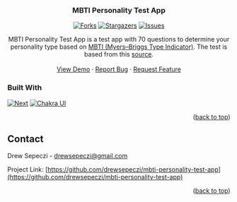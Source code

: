<!-- PROJECT SHIELDS -->
<!--
*** I'm using markdown "reference style" links for readability.
*** Reference links are enclosed in brackets [ ] instead of parentheses ( ).
*** See the bottom of this document for the declaration of the reference variables
*** for contributors-url, forks-url, etc. This is an optional, concise syntax you may use.
*** https://www.markdownguide.org/basic-syntax/#reference-style-links
-->
<br />

<h3 align="center">MBTI Personality Test App</h3>

<center>

[![Forks][forks-shield]][forks-url]
[![Stargazers][stars-shield]][stars-url]
[![Issues][issues-shield]][issues-url]

</center>

  <p align="center">
    MBTI Personality Test App is a test app with 70 questions to determine your personality type based on 
    <a href="https://en.wikipedia.org/wiki/Myers%E2%80%93Briggs_Type_Indicator">MBTI (Myers–Briggs Type Indicator)</a>. The test is based from this <a href="http://www.lrjj.cn/encrm1.0/public/upload/MBTI-personality-test.pdf">source</a>. 
    <br />
    <br />
    <a href="https://drewsepeczi-mbti-personality-test-app.netlify.app">View Demo</a>
    ·
    <a href="https://github.com/drewsepeczi/mbti-personality-test-app/issues">Report Bug</a>
    ·
    <a href="https://github.com/drewsepeczi/mbti-personality-test-app/issues">Request Feature</a>
  </p>
</div>

### Built With

[![Next][next.js]][next-url]
[![Chakra UI][chakra-ui.com]][chakra-ui-url]

<p align="right">(<a href="#readme-top">back to top</a>)</p>

## Contact

Drew Sepeczi - drewsepeczi@gmail.com

Project Link: [https://github.com/drewsepeczi/mbti-personality-test-app](https://github.com/drewsepeczi/mbti-personality-test-app)

<p align="right">(<a href="#readme-top">back to top</a>)</p>

<!-- MARKDOWN LINKS & IMAGES -->
<!-- https://www.markdownguide.org/basic-syntax/#reference-style-links -->

[contributors-shield]: https://img.shields.io/github/contributors/drewsepeczi/mbti-personality-test-app.svg?style=for-the-badge
[contributors-url]: https://github.com/drewsepeczi/mbti-personality-test-app/graphs/contributors
[forks-shield]: https://img.shields.io/github/forks/drewsepeczi/mbti-personality-test-app.svg?style=for-the-badge
[forks-url]: https://github.com/drewsepeczi/mbti-personality-test-app/network/members
[stars-shield]: https://img.shields.io/github/stars/drewsepeczi/mbti-personality-test-app.svg?style=for-the-badge
[stars-url]: https://github.com/drewsepeczi/mbti-personality-test-app/stargazers
[issues-shield]: https://img.shields.io/github/issues/drewsepeczi/mbti-personality-test-app.svg?style=for-the-badge
[issues-url]: https://github.com/drewsepeczi/mbti-personality-test-app/issues
[license-shield]: https://img.shields.io/github/license/drewsepeczi/mbti-personality-test-app.svg?style=for-the-badge
[license-url]: https://github.com/drewsepeczi/mbti-personality-test-app/blob/master/LICENSE.txt
[linkedin-shield]: https://img.shields.io/badge/-LinkedIn-black.svg?style=for-the-badge&logo=linkedin&colorB=555
[linkedin-url]: https://linkedin.com/in/linkedin_username
[product-screenshot]: images/screenshot.png
[next.js]: https://img.shields.io/badge/next.js-000000?style=for-the-badge&logo=nextdotjs&logoColor=white
[next-url]: https://nextjs.org/
[chakra-ui.com]: https://img.shields.io/badge/chakra--ui-46c7c1?style=for-the-badge&logo=chakra-ui&logoColor=white
[chakra-ui-url]: https://chakra-ui.com/
